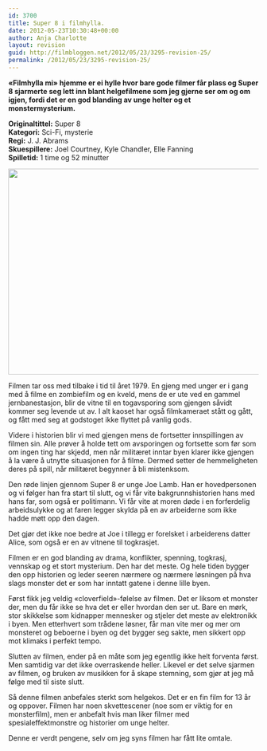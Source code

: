 ```yaml
---
id: 3700
title: Super 8 i filmhylla.
date: 2012-05-23T10:30:48+00:00
author: Anja Charlotte
layout: revision
guid: http://filmbloggen.net/2012/05/23/3295-revision-25/
permalink: /2012/05/23/3295-revision-25/
---
```

**&laquo;Filmhylla mi&raquo; hjemme er ei hylle hvor bare gode filmer får plass og Super 8 sjarmerte seg lett inn blant helgefilmene som jeg gjerne ser om og om igjen, fordi det er en god blanding av unge helter og et monstermysterium.<!--more-->**

**Originaltittel:** Super 8  
**Kategori:** Sci-Fi, mysterie  
**Regi:** J. J. Abrams  
**Skuespillere:** Joel Courtney, Kyle Chandler, Elle Fanning  
**Spilletid:** 1 time og 52 minutter

<a href="http://filmbloggen.net/?attachment_id=3684" rel="attachment wp-att-3684"><img class="alignnone size-large wp-image-3684" src="http://filmbloggen.net/wp-content/uploads//2012/05/super-8-620x413.jpg" alt="" width="620" height="413" /></a>

Filmen tar oss med tilbake i tid til året 1979. En gjeng med unger er i gang med å filme en zombiefilm og en kveld, mens de er ute ved en gammel jernbanestasjon, blir de vitne til en togavsporing som gjengen såvidt kommer seg levende ut av. I alt kaoset har også filmkameraet stått og gått, og fått med seg at godstoget ikke flyttet på vanlig gods.

Videre i historien blir vi med gjengen mens de fortsetter innspillingen av filmen sin. Alle prøver å holde tett om avsporingen og fortsette som før som om ingen ting har skjedd, men når militæret inntar byen klarer ikke gjengen å la være å utnytte situasjonen for å filme. Dermed setter de hemmeligheten deres på spill, når militæret begynner å bli mistenksom.

Den røde linjen gjennom Super 8 er unge Joe Lamb. Han er hovedpersonen og vi følger han fra start til slutt, og vi får vite bakgrunnshistorien hans med hans far, som også er politimann. Vi får vite at moren døde i en forferdelig arbeidsulykke og at faren legger skylda på en av arbeiderne som ikke hadde møtt opp den dagen.

Det gjør det ikke noe bedre at Joe i tillegg er forelsket i arbeiderens datter Alice, som også er en av vitnene til togkrasjet.

Filmen er en god blanding av drama, konflikter, spenning, togkrasj, vennskap og et stort mysterium. Den har det meste. Og hele tiden bygger den opp historien og leder seeren nærmere og nærmere løsningen på hva slags monster det er som har inntatt gatene i denne lille byen.

Først fikk jeg veldig &laquo;cloverfield&raquo;-følelse av filmen. Det er liksom et monster der, men du får ikke se hva det er eller hvordan den ser ut. Bare en mørk, stor skikkelse som kidnapper mennesker og stjeler det meste av elektronikk i byen. Men etterhvert som trådene løsner, får man vite mer og mer om monsteret og beboerne i byen og det bygger seg sakte, men sikkert opp mot klimaks i perfekt tempo.

Slutten av filmen, ender på en måte som jeg egentlig ikke helt forventa først. Men samtidig var det ikke overraskende heller. Likevel er det selve sjarmen av filmen, og bruken av musikken for å skape stemning, som gjør at jeg må følge med til siste slutt.

Så denne filmen anbefales sterkt som helgekos. Det er en fin film for 13 år og oppover. Filmen har noen skvettescener (noe som er viktig for en monsterfilm), men er anbefalt hvis man liker filmer med spesialeffektmonstre og historier om unge helter.

Denne er verdt pengene, selv om jeg syns filmen har fått lite omtale.